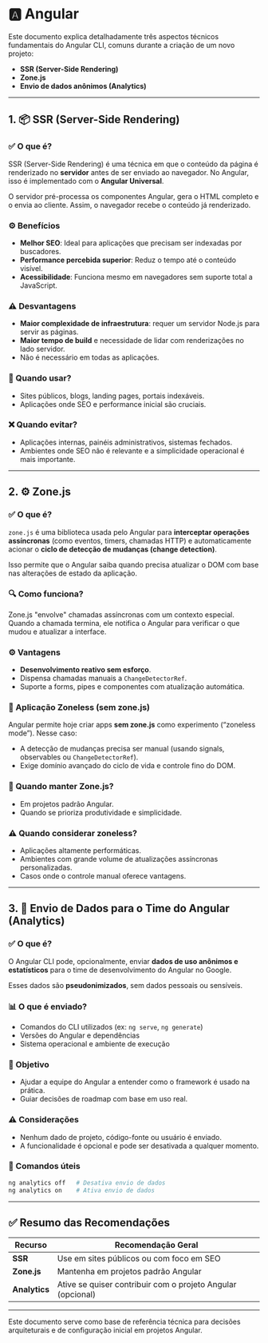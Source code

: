 
# 🅰️ Angular

Este documento explica detalhadamente três aspectos técnicos fundamentais do Angular CLI, comuns durante a criação de um novo projeto:

- **SSR (Server-Side Rendering)**
- **Zone.js**
- **Envio de dados anônimos (Analytics)**

---

## 1. 📦 SSR (Server-Side Rendering)

### ✅ O que é?

SSR (Server-Side Rendering) é uma técnica em que o conteúdo da página é renderizado no **servidor** antes de ser enviado ao navegador. No Angular, isso é implementado com o **Angular Universal**.

O servidor pré-processa os componentes Angular, gera o HTML completo e o envia ao cliente. Assim, o navegador recebe o conteúdo já renderizado.

### ⚙️ Benefícios

- **Melhor SEO**: Ideal para aplicações que precisam ser indexadas por buscadores.
- **Performance percebida superior**: Reduz o tempo até o conteúdo visível.
- **Acessibilidade**: Funciona mesmo em navegadores sem suporte total a JavaScript.

### ⚠️ Desvantagens

- **Maior complexidade de infraestrutura**: requer um servidor Node.js para servir as páginas.
- **Maior tempo de build** e necessidade de lidar com renderizações no lado servidor.
- Não é necessário em todas as aplicações.

### 📌 Quando usar?

- Sites públicos, blogs, landing pages, portais indexáveis.
- Aplicações onde SEO e performance inicial são cruciais.

### ❌ Quando evitar?

- Aplicações internas, painéis administrativos, sistemas fechados.
- Ambientes onde SEO não é relevante e a simplicidade operacional é mais importante.

---

## 2. ⚙️ Zone.js

### ✅ O que é?

`zone.js` é uma biblioteca usada pelo Angular para **interceptar operações assíncronas** (como eventos, timers, chamadas HTTP) e automaticamente acionar o **ciclo de detecção de mudanças (change detection)**.

Isso permite que o Angular saiba quando precisa atualizar o DOM com base nas alterações de estado da aplicação.

### 🔍 Como funciona?

Zone.js "envolve" chamadas assíncronas com um contexto especial. Quando a chamada termina, ele notifica o Angular para verificar o que mudou e atualizar a interface.

### ⚙️ Vantagens

- **Desenvolvimento reativo sem esforço**.
- Dispensa chamadas manuais a `ChangeDetectorRef`.
- Suporte a forms, pipes e componentes com atualização automática.

### 🧪 Aplicação Zoneless (sem zone.js)

Angular permite hoje criar apps **sem zone.js** como experimento (“zoneless mode”). Nesse caso:

- A detecção de mudanças precisa ser manual (usando signals, observables ou `ChangeDetectorRef`).
- Exige domínio avançado do ciclo de vida e controle fino do DOM.

### 📌 Quando manter Zone.js?

- Em projetos padrão Angular.
- Quando se prioriza produtividade e simplicidade.

### ⚠️ Quando considerar zoneless?

- Aplicações altamente performáticas.
- Ambientes com grande volume de atualizações assíncronas personalizadas.
- Casos onde o controle manual oferece vantagens.

---

## 3. 🔐 Envio de Dados para o Time do Angular (Analytics)

### ✅ O que é?

O Angular CLI pode, opcionalmente, enviar **dados de uso anônimos e estatísticos** para o time de desenvolvimento do Angular no Google.

Esses dados são **pseudonimizados**, sem dados pessoais ou sensíveis.

### 📊 O que é enviado?

- Comandos do CLI utilizados (ex: `ng serve`, `ng generate`)
- Versões do Angular e dependências
- Sistema operacional e ambiente de execução

### 🎯 Objetivo

- Ajudar a equipe do Angular a entender como o framework é usado na prática.
- Guiar decisões de roadmap com base em uso real.

### ⚠️ Considerações

- Nenhum dado de projeto, código-fonte ou usuário é enviado.
- A funcionalidade é opcional e pode ser desativada a qualquer momento.

### 🔧 Comandos úteis

```bash
ng analytics off   # Desativa envio de dados
ng analytics on    # Ativa envio de dados
```

---

## ✅ Resumo das Recomendações

| Recurso       | Recomendação Geral                         |
|---------------|--------------------------------------------|
| **SSR**       | Use em sites públicos ou com foco em SEO   |
| **Zone.js**   | Mantenha em projetos padrão Angular         |
| **Analytics** | Ative se quiser contribuir com o projeto Angular (opcional) |

---

Este documento serve como base de referência técnica para decisões arquiteturais e de configuração inicial em projetos Angular.

